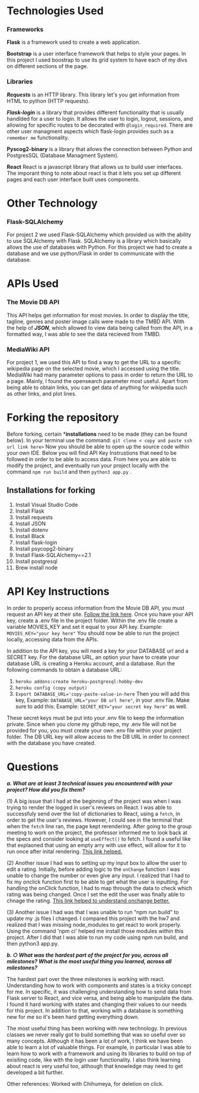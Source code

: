 # Technologies Used
### Frameworks 

**Flask** is a framework used to create a web application. 

**Bootstrap** is a user interface framework that helps to style your pages. In this project I used boostrap to use its grid system to have each of my divs on different sections of the page.  

### Libraries

***Requests*** is an HTTP library. This library let's you get information from HTML to python (HTTP requests).

***Flask-login*** is a library that provides different functionality that is usually handlded for a user to login. 
It allows the user to login, logout, sessions, and allowing for specific routes to be decorated with `@login_required`. There are other user managment aspects which flask-login provides such as a `remember me` functionality. 

**Pyscog2-binary** is a library that allows the connection between Python and PostgresSQL (Database Managment System).

**React** React is a javascript library that allows us to build user interfaces. The imporant thing to note about react is that it lets you set up different pages and each user interface built uses components. 

# Other Technology

### Flask-SQLAlchemy 
For project 2 we used Flask-SQLAlchemy which provided us with the ability to use SQLAlchemy with Flask. SQLAlchemy is a library which basically allows the use of databases with Python. For this project we had to create a database and we use python/Flask in order to communicate with the database. 

# APIs Used 

### The Movie DB API
This API helps get information for most movies. In order to display the title, tagline, genres and poster image calls were made to the TMBD API. With the help of ***JSON***, which allowed to view data being called from the API, in a formatted way, I was able to see the data recieved from TMBD.

### MediaWiki API 
For project 1, we used this API to find a way to get the URL to a specific wikipedia page on the selected movie, which I accessed using the title. MediaWiki had many parameter options to pass in order to return the URL to a page. Mainly, I found the opensearch parameter most useful. Apart from being able to obtain links, you can get data of anything for wikipedia such as other links, and plot lines.


# Forking the repository
Before forking, certain ***installations** need to be made (they can be found below). In your terminal use the command: `git clone < copy and paste ssh url link here>` 
Now you should be able to open up the source code within your own IDE. Below you will find API Key Instrustions that need to be followed in order to be able to access data. From here you are able to modify the project, and eventually run your project locally with the command `npm run build` and then `python3 app.py` .

## Installations for forking 
1. Install Visual Studio Code
2. Install Flask
3. Install requests 
4. Install JSON
5. Install dotenv
6. Install Black 
7. Install flask-login
8. Install psycopg2-binary
9. Install Flask-SQLAlchemy==2.1 
10. Install postgresql
11. Brew install node


# API Key Instructions
In order to properly access information from the Movie DB API, you must request an API key at their site. [Follow the link here](https://www.themoviedb.org/settings/api?language=en-US).
Once you have your API key, create a .env file in the project folder. Within the .env file create a variable MOVIES_KEY and set it equal to your API key. Example: `MOVIES_KEY="your key here"` 
You should now be able to run the project locally, accessing data from the APIs. 

In addition to the API key, you will need a key for your DATABASE url and a SECRET key.
For the database URL, an option your have to create your database URL is creating a Heroku account, and a database. Run the following commands to obtain a database URL: 
1. `heroku addons:create heroku-postgresql:hobby-dev`
2. `heroku config (copy output)`
3. `Export DATABASE_URL='copy-paste-value-in-here`
Then you will add this key, Example: `DATABASE_URL="your DB url here"`, in your .env file.
Make sure to add this: Example: `SECRET_KEY="your secret key here"` as well. 

These secret keys must be put into your .env file to keep the information private. Since when you clone my github repo, my .env file will not be provided for you, you must create your own .env file within your project folder. The DB URL key will allow access to the DB URL in order to connect with the database you have created. 

# Questions
***a.	What are at least 3 technical issues you encountered with your project? How did you fix them?***

(1) A big issue that I had at the beginning of the project was when I was trying to render the logged in user's reviews on React. I was able to successfuly send over the list of dictionaries to React, using a `fetch`, in order to get the user's reviews. However, I could see in the terminal that when the `fetch` line ran, the page kept rerendering. After going to the group meeting to work on the project, the professor informed me to look back at the specs and consider looking at `useEffect()` to fetch. I found a useful like that explaoned that using an empty arry with use effect, will allow for it to run once after inital rendering. [This link helped.](https://www.w3schools.com/tags/att_input_required.asp)

(2) Another issue I had was to setting up my input box to allow the user to edit a rating. Initially, before adding logic to the `onChange` function I was 
unable to change the number or even give any input. I realized that I had to fix my onclick function first to be able to get what the user is inputting. For handling the onClick function, I had to map through the data to check which rating was being changed. Once I set the edit the user was finally able to chnage the rating. [This link helped to understand onchange better.](https://sebhastian.com/react-onchange/#:~:text=In%20React%2C%20onChange%20is%20used,the%20value%20of%20input%20elements.&text=Now%20whenever%20you%20type%20something,passed%20into%20the%20onChange%20prop.)
      
(3) Another issue I had was that I was unable to run "npm run build" to update my .js files I changed. I compared this project with the hw7 and realized that I was missing node_modules to get react to work properly. Using the command 'npm ci' helped me install those modules within this project. After I did that I was able to run my code using npm run build, and then python3 app.py.

***b. ○	What was the hardest part of the project for you, across all milestones? What is the most useful thing you learned, across all milestones?***

The hardest part over the three milestones is working with react. Understanding how to work with components and states is a tricky concept for me. In specific, it was challenging understanding how to send data from Flask server to React, and vice versa, and being able to manipulate the data. I found it hard working with states and changing their values to our needs for this project. In addition to that, working with a database is something new for me so it's been hard getting everything down.

The most useful thing has been working with new technology. In previous classes we never really got to build something that was so useful over so many concepts. Although it has been a lot of work, I think we have been able to learn a lot of valuable things. For example, in particular I was able to learn how to work with a framework and using its libraries to build on top of exisiting code, like with the login user functionality. I also think learning about react is very useful too, although that knowledge may need to get developed a bit further.

Other references: 
Worked with Chihumeya, for deletion on click. 
